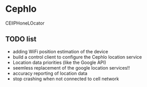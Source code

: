 # Cephlo
CEllPHoneLOcator

## TODO list

* adding WiFi position estimation of the device
* build a control client to configure the Cephlo location service
* Location data priorities (like the Google API)
* seemless replacement of the google location services!!
* accuracy reporting of location data
* stop crashing when not connected to cell network
